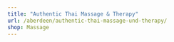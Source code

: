 ```yaml
---
title: "Authentic Thai Massage & Therapy"
url: /aberdeen/authentic-thai-massage-und-therapy/
shop: Massage
---
```

